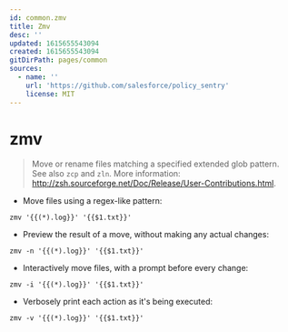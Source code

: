 ```yaml
---
id: common.zmv
title: Zmv
desc: ''
updated: 1615655543094
created: 1615655543094
gitDirPath: pages/common
sources:
  - name: ''
    url: 'https://github.com/salesforce/policy_sentry'
    license: MIT
---
```

# zmv

> Move or rename files matching a specified extended glob pattern.
> See also `zcp` and `zln`.
> More information: <http://zsh.sourceforge.net/Doc/Release/User-Contributions.html>.

- Move files using a regex-like pattern:

`zmv '{{(*).log}}' '{{$1.txt}}'`

- Preview the result of a move, without making any actual changes:

`zmv -n '{{(*).log}}' '{{$1.txt}}'`

- Interactively move files, with a prompt before every change:

`zmv -i '{{(*).log}}' '{{$1.txt}}'`

- Verbosely print each action as it's being executed:

`zmv -v '{{(*).log}}' '{{$1.txt}}'`

